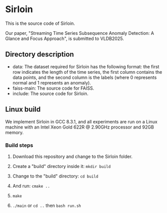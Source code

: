 # Sirloin
This is the source code of Sirloin.

Our paper, "Streaming Time Series Subsequence Anomaly Detection: A Glance and Focus Approach", is submitted to VLDB2025.

## Directory description
  * data: The dataset required for Sirloin has the following format: the first row indicates the length of the time series, the first column contains the data points, and the second column is the labels (where 0 represents normal and 1 represents an anomaly).
  * faiss-main: The source code for FAISS.
  * include: The source code for Sirloin.

## Linux build
We implement Sirloin in GCC 8.3.1, and all experiments are run on a Linux machine with an Intel Xeon Gold 622R @ 2.90GHz processor and 92GB memory. 

### Build steps
1. Download this repository and change to the Sirloin folder.

2. Create a "build" directory inside it: `mkdir build`

3. Change to the "build" directory: `cd build`

4. And run: `cmake ..`

5. `make`

6. `./main` or `cd ..` then `bash run.sh`
